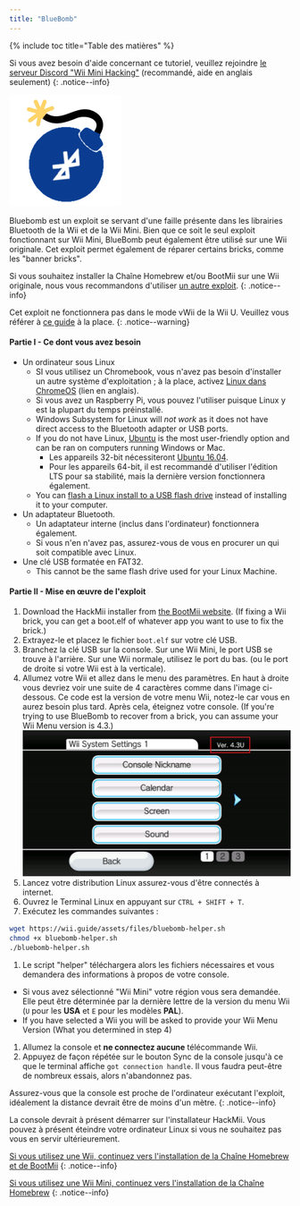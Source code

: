 ```yaml
---
title: "BlueBomb"
---
```


{% include toc title="Table des matières" %}

Si vous avez besoin d'aide concernant ce tutoriel, veuillez rejoindre [le serveur Discord "Wii Mini Hacking"](https://discord.gg/6ryxnkS) (recommandé, aide en anglais seulement)
{: .notice--info}

![BlueBomb](/images/bluebomb.png)

Bluebomb est un exploit se servant d'une faille présente dans les librairies Bluetooth de la Wii et de la Wii Mini. Bien que ce soit le seul exploit fonctionnant sur Wii Mini, BlueBomb peut également être utilisé sur une Wii originale. Cet exploit permet également de réparer certains bricks, comme les "banner bricks".

Si vous souhaitez installer la Chaîne Homebrew et/ou BootMii sur une Wii originale, nous vous recommandons d'utiliser [un autre exploit](/get-started).
{: .notice--info}

Cet exploit ne fonctionnera pas dans le mode vWii de la Wii U. Veuillez vous référer à [ce guide](https://wiiuguide.xyz/#/vwii-modding) à la place.
{: .notice--warning}

#### Partie I - Ce dont vous avez besoin
- Un ordinateur sous Linux
  - SI vous utilisez un Chromebook, vous n'avez pas besoin d'installer un autre système d'exploitation ; à la place, activez [Linux dans ChromeOS](https://support.google.com/chromebook/answer/9145439?hl=en) (lien en anglais).
  - Si vous avez un Raspberry Pi, vous pouvez l'utiliser puisque Linux y est la plupart du temps préinstallé.
  - Windows Subsystem for Linux will *not work* as it does not have direct access to the Bluetooth adapter or USB ports.
  - If you do not have Linux, [Ubuntu](https://ubuntu.com/download/desktop) is the most user-friendly option and can be ran on computers running Windows or Mac.
    - Les appareils 32-bit nécessiteront [Ubuntu 16.04](http://releases.ubuntu.com/16.04/).
    - Pour les appareils 64-bit, il est recommandé d'utiliser l'édition LTS pour sa stabilité, mais la dernière version fonctionnera également.
  - You can [flash a Linux install to a USB flash drive](https://ubuntu.com/tutorials/tutorial-create-a-usb-stick-on-windows#1-overview) instead of installing it to your computer.
- Un adaptateur Bluetooth.
  - Un adaptateur interne (inclus dans l'ordinateur) fonctionnera également.
  - Si vous n'en n'avez pas, assurez-vous de vous en procurer un qui soit compatible avec Linux.
- Une clé USB formatée en FAT32.
  - This cannot be the same flash drive used for your Linux Machine.

#### Partie II - Mise en œuvre de l'exploit
1. Download the HackMii installer from [the BootMii website](https://bootmii.org/download/). (If fixing a Wii brick, you can get a boot.elf of whatever app you want to use to fix the brick.)
1. Extrayez-le et placez le fichier `boot.elf` sur votre clé USB.
1. Branchez la clé USB sur la console. Sur une Wii Mini, le port USB se trouve à l'arrière. Sur une Wii normale, utilisez le port du bas. (ou le port de droite si votre Wii est à la verticale).
1. Allumez votre Wii et allez dans le menu des paramètres. En haut à droite vous devriez voir une suite de 4 caractères comme dans l'image ci-dessous. Ce code est la version de votre menu Wii, notez-le car vous en aurez besoin plus tard. Après cela, éteignez votre console. (If you're trying to use BlueBomb to recover from a brick, you can assume your Wii Menu version is 4.3.) ![SystemMenuVersion](/images/Wii/SystemMenuVersion.png)
1. Lancez votre distribution Linux assurez-vous d'être connectés à internet.
1. Ouvrez le Terminal Linux en appuyant sur `CTRL + SHIFT + T`.
1. Exécutez les commandes suivantes :
```bash
wget https://wii.guide/assets/files/bluebomb-helper.sh
chmod +x bluebomb-helper.sh
./bluebomb-helper.sh
```
1. Le script "helper" téléchargera alors les fichiers nécessaires et vous demandera des informations à propos de votre console.
  - Si vous avez sélectionné "Wii Mini" votre région vous sera demandée. Elle peut être déterminée par la dernière lettre de la version du menu Wii (`U` pour les **USA** et `E` pour les modèles **PAL**).
  - If you have selected a Wii you will be asked to provide your Wii Menu Version (What you determined in step 4)
1. Allumez la console et **ne connectez aucune** télécommande Wii.
1. Appuyez de façon répétée sur le bouton Sync de la console jusqu'à ce que le terminal affiche `got connection handle`. Il vous faudra peut-être de nombreux essais, alors n'abandonnez pas.

Assurez-vous que la console est proche de l'ordinateur exécutant l'exploit, idéalement la distance devrait être de moins d'un mètre.
{: .notice--info}

La console devrait à présent démarrer sur l'installateur HackMii. Vous pouvez à présent éteindre votre ordinateur Linux si vous ne souhaitez pas vous en servir ultérieurement.

[Si vous utilisez une Wii, continuez vers l'installation de la Chaîne Homebrew et de BootMii](hbc)
{: .notice--info}

[Si vous utilisez une Wii Mini, continuez vers l'installation de la Chaîne Homebrew](hbc-mini)
{: .notice--info}
